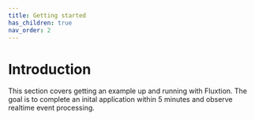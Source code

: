 ```yaml
---
title: Getting started
has_children: true
nav_order: 2
---
```


# Introduction

This section covers getting an example up and running with Fluxtion. The goal is to complete an inital application within 5 minutes and observe realtime event processing.

